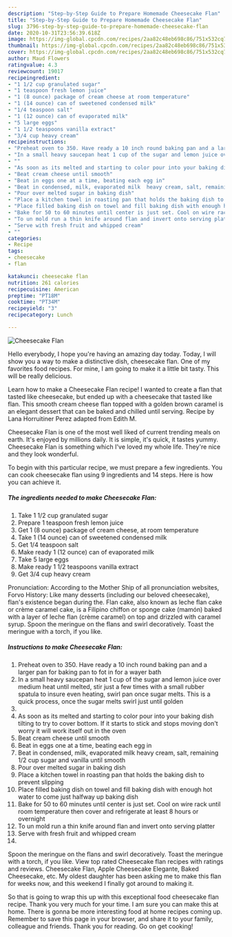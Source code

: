 ```yaml
---
description: "Step-by-Step Guide to Prepare Homemade Cheesecake Flan"
title: "Step-by-Step Guide to Prepare Homemade Cheesecake Flan"
slug: 3796-step-by-step-guide-to-prepare-homemade-cheesecake-flan
date: 2020-10-31T23:56:39.618Z
image: https://img-global.cpcdn.com/recipes/2aa82c48eb698c86/751x532cq70/cheesecake-flan-recipe-main-photo.jpg
thumbnail: https://img-global.cpcdn.com/recipes/2aa82c48eb698c86/751x532cq70/cheesecake-flan-recipe-main-photo.jpg
cover: https://img-global.cpcdn.com/recipes/2aa82c48eb698c86/751x532cq70/cheesecake-flan-recipe-main-photo.jpg
author: Maud Flowers
ratingvalue: 4.3
reviewcount: 19017
recipeingredient:
- "1 1/2 cup granulated sugar"
- "1 teaspoon fresh lemon juice"
- "1 (8 ounce) package of cream cheese at room temperature"
- "1 (14 ounce) can of sweetened condensed milk"
- "1/4 teaspoon salt"
- "1 (12 ounce) can of evaporated milk"
- "5 large eggs"
- "1 1/2 teaspoons vanilla extract"
- "3/4 cup heavy cream"
recipeinstructions:
- "Preheat oven to 350. Have ready a 10 inch round baking pan and a larger pan for baking pan to fot in for a wayer bath"
- "In a small heavy saucepan heat 1 cup of the sugar and lemon juice over medium heat until melted, stir just a few times with a small rubber spatula to insure even heating, swirl pan once sugar melts. This is a quick process, once the sugar melts swirl just until golden"
- ""
- "As soon as its melted and starting to color pour into your baking dish tilting to try to cover bottom. If it starts to stick and stops moving don&#39;t  worry it will work itself out in the oven"
- "Beat cream cheese until smooth"
- "Beat in eggs one at a time, beating each egg in"
- "Beat in condensed, milk, evaporated milk  heavy cream, salt, remaining 1/2 cup sugar and vanilla until smooth"
- "Pour over melted sugar in baking dish"
- "Place a kitchen towel in roasting pan that holds the baking dish to prevent slipping"
- "Place filled baking dish on towel and fill baking dish with enough hot water to come just halfway up baking dish"
- "Bake for 50 to 60 minutes until center is just set. Cool on wire rack until room temperature then cover and refrigerate at least 8 hours or overnight"
- "To un mold run a thin knife around flan and invert onto serving platter"
- "Serve with fresh fruit and whipped cream"
- ""
categories:
- Recipe
tags:
- cheesecake
- flan

katakunci: cheesecake flan 
nutrition: 261 calories
recipecuisine: American
preptime: "PT18M"
cooktime: "PT34M"
recipeyield: "3"
recipecategory: Lunch

---
```



![Cheesecake Flan](https://img-global.cpcdn.com/recipes/2aa82c48eb698c86/751x532cq70/cheesecake-flan-recipe-main-photo.jpg)

Hello everybody, I hope you're having an amazing day today. Today, I will show you a way to make a distinctive dish, cheesecake flan. One of my favorites food recipes. For mine, I am going to make it a little bit tasty. This will be really delicious.

Learn how to make a Cheesecake Flan recipe! I wanted to create a flan that tasted like cheesecake, but ended up with a cheesecake that tasted like flan. This smooth cream cheese flan topped with a golden brown caramel is an elegant dessert that can be baked and chilled until serving. Recipe by Lana Horruitiner Perez adapted from Edith M.

Cheesecake Flan is one of the most well liked of current trending meals on earth. It's enjoyed by millions daily. It is simple, it's quick, it tastes yummy. Cheesecake Flan is something which I've loved my whole life. They're nice and they look wonderful.


To begin with this particular recipe, we must prepare a few ingredients. You can cook cheesecake flan using 9 ingredients and 14 steps. Here is how you can achieve it.

<!--inarticleads1-->

##### The ingredients needed to make Cheesecake Flan:

1. Take 1 1/2 cup granulated sugar
1. Prepare 1 teaspoon fresh lemon juice
1. Get 1 (8 ounce) package of cream cheese, at room temperature
1. Take 1 (14 ounce) can of sweetened condensed milk
1. Get 1/4 teaspoon salt
1. Make ready 1 (12 ounce) can of evaporated milk
1. Take 5 large eggs
1. Make ready 1 1/2 teaspoons vanilla extract
1. Get 3/4 cup heavy cream


Pronunciation: According to the Mother Ship of all pronunciation websites, Forvo History: Like many desserts (including our beloved cheesecake), flan&#39;s existence began during the. Flan cake, also known as leche flan cake or crème caramel cake, is a Filipino chiffon or sponge cake (mamón) baked with a layer of leche flan (crème caramel) on top and drizzled with caramel syrup. Spoon the meringue on the flans and swirl decoratively. Toast the meringue with a torch, if you like. 

<!--inarticleads2-->

##### Instructions to make Cheesecake Flan:

1. Preheat oven to 350. Have ready a 10 inch round baking pan and a larger pan for baking pan to fot in for a wayer bath
1. In a small heavy saucepan heat 1 cup of the sugar and lemon juice over medium heat until melted, stir just a few times with a small rubber spatula to insure even heating, swirl pan once sugar melts. This is a quick process, once the sugar melts swirl just until golden
1. 
1. As soon as its melted and starting to color pour into your baking dish tilting to try to cover bottom. If it starts to stick and stops moving don&#39;t  worry it will work itself out in the oven
1. Beat cream cheese until smooth
1. Beat in eggs one at a time, beating each egg in
1. Beat in condensed, milk, evaporated milk  heavy cream, salt, remaining 1/2 cup sugar and vanilla until smooth
1. Pour over melted sugar in baking dish
1. Place a kitchen towel in roasting pan that holds the baking dish to prevent slipping
1. Place filled baking dish on towel and fill baking dish with enough hot water to come just halfway up baking dish
1. Bake for 50 to 60 minutes until center is just set. Cool on wire rack until room temperature then cover and refrigerate at least 8 hours or overnight
1. To un mold run a thin knife around flan and invert onto serving platter
1. Serve with fresh fruit and whipped cream
1. 


Spoon the meringue on the flans and swirl decoratively. Toast the meringue with a torch, if you like. View top rated Cheesecake flan recipes with ratings and reviews. Cheesecake Flan, Apple Cheesecake Elegante, Baked Cheesecake, etc. My oldest daughter has been asking me to make this flan for weeks now, and this weekend I finally got around to making it. 

So that is going to wrap this up with this exceptional food cheesecake flan recipe. Thank you very much for your time. I am sure you can make this at home. There is gonna be more interesting food at home recipes coming up. Remember to save this page in your browser, and share it to your family, colleague and friends. Thank you for reading. Go on get cooking!

